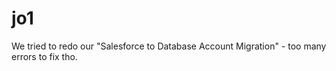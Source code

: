 # jo1
We tried to redo our "Salesforce to Database Account Migration" - too many errors to fix tho.

